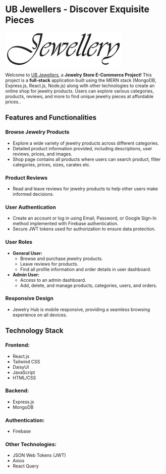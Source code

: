 # UB Jewellers - Discover Exquisite Pieces

![UB Jewellers](/public/logo1light.svg)

Welcome to [UB Jewellers](https://ub-jewellers.web.app/), a **Jewelry Store E-Commerce Project!** This project is a **full-stack** application built using the MERN stack (MongoDB, Express.js, React.js, Node.js) along with other technologies to create an online shop for jewelry products. Users can explore various categories, products, reviews, and more to find unique jewelry pieces at affordable prices..

## Features and Functionalities

### Browse Jewelry Products

- Explore a wide variety of jewelry products across different categories.
- Detailed product information provided, including descriptions, user reviews, prices, and images.
- Shop page contains all products where users can search product, filter categories, prices, sizes, carates etc.

### Product Reviews

- Read and leave reviews for jewelry products to help other users make informed decisions.

### User Authentication

- Create an account or log in using Email, Password, or Google Sign-In method implemented with Firebase authentication.
- Secure JWT tokens used for authorization to ensure data protection.

### User Roles

- **General User:**
  - Browse and purchase jewelry products.
  - Leave reviews for products.
  - Find all profile information and order details in user dashboard.
- **Admin User:**
  - Access to an admin dashboard.
  - Add, delete, and manage products, categories, users, and orders.

### Responsive Design

- Jewelry Hub is mobile responsive, providing a seamless browsing experience on all devices.

## Technology Stack

### Frontend:

- React.js
- Tailwind CSS
- DaisyUI
- JavaScript
- HTML/CSS

### Backend:

- Express.js
- MongoDB

### Authentication:

- Firebase

### Other Technologies:

- JSON Web Tokens (JWT)
- Axios
- React Query
